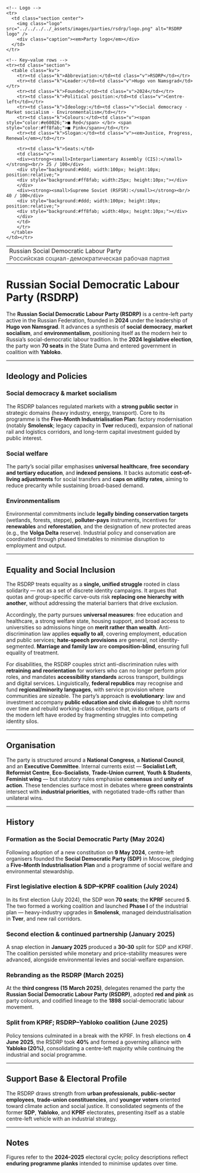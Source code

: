 <div class="infobox-right">
  <table class="infobox">
    <tr>
      <td class="title">Russian Social Democratic Labour Party<br/>
      <span style="font-weight:400; opacity:.8;">Российская социал-демократическая рабочая партия</span></td>
    </tr>

    <!-- Logo -->
    <tr>
      <td class="section center">
        <img class="logo" src="../../../../_assets/images/parties/rsdrp/logo.png" alt="RSDRP logo" />
        <div class="caption"><em>Party logo</em></div>
      </td>
    </tr>

    <!-- Key–value rows -->
    <tr><td class="section">
      <table class="kv">
        <tr><td class="k">Abbreviation:</td><td class="v">RSDRP</td></tr>
        <tr><td class="k">Leader:</td><td class="v">Hugo von Namsgrad</td></tr>
        <tr><td class="k">Founded:</td><td class="v">2024</td></tr>
        <tr><td class="k">Political position:</td><td class="v">Centre-left</td></tr>
        <tr><td class="k">Ideology:</td><td class="v">Social democracy · Market socialism · Environmentalism</td></tr>
        <tr><td class="k">Colours:</td><td class="v"><span style="color:#e60026;">■ Red</span> </br> <span style="color:#ff8fab;">■ Pink</span></td></tr>
        <tr><td class="k">Slogan:</td><td class="v"><em>Justice, Progress, Renewal</em></td></tr>
        
        <tr><td class="k">Seats:</td>
        <td class="v">
        <div><strong><small>Interparliamentary Assembly (CIS):</small></strong><br/> 25 / 100</div>
        <div style="background:#ddd; width:100px; height:10px; position:relative;">
        <div style="background:#ff8fab; width:25px; height:10px;"></div>
        </div>
        <div><strong><small>Supreme Soviet (RSFSR):</small></strong><br/> 40 / 100</div>
        <div style="background:#ddd; width:100px; height:10px; position:relative;">
        <div style="background:#ff8fab; width:40px; height:10px;"></div>
        </div>
        </td>
        </tr>
      </table>
    </td></tr>
  </table>
</div>

# Russian Social Democratic Labour Party (RSDRP)

The **Russian Social Democratic Labour Party (RSDRP)** is a centre-left party active in the Russian Federation, founded in **2024** under the leadership of **Hugo von Namsgrad**. It advances a synthesis of **social democracy**, **market socialism**, and **environmentalism**, positioning itself as the modern heir to Russia’s social-democratic labour tradition. In the **2024 legislative election**, the party won **70 seats** in the State Duma and entered government in coalition with **Yabloko**.

---

## Ideology and Policies

### Social democracy & market socialism
The RSDRP balances regulated markets with a **strong public sector** in strategic domains (heavy industry, energy, transport). Core to its programme is the **Five-Month Industrialisation Plan**: factory modernisation (notably **Smolensk**; legacy capacity in **Tver** reduced), expansion of national rail and logistics corridors, and long-term capital investment guided by public interest.

### Social welfare
The party’s social pillar emphasises **universal healthcare**, **free secondary and tertiary education**, and **indexed pensions**. It backs automatic **cost-of-living adjustments** for social transfers and **caps on utility rates**, aiming to reduce precarity while sustaining broad-based demand.

### Environmentalism
Environmental commitments include **legally binding conservation targets** (wetlands, forests, steppe), **polluter-pays** instruments, incentives for **renewables** and **reforestation**, and the designation of new protected areas (e.g., the **Volga Delta** reserve). Industrial policy and conservation are coordinated through phased timetables to minimise disruption to employment and output.

---

## Equality and Social Inclusion
The RSDRP treats equality as a **single, unified struggle** rooted in class solidarity — not as a set of discrete identity campaigns. It argues that quotas and group-specific carve-outs risk **replacing one hierarchy with another**, without addressing the material barriers that drive exclusion.

Accordingly, the party pursues **universal measures**: free education and healthcare, a strong welfare state, housing support, and broad access to universities so admissions hinge on **merit rather than wealth**. Anti-discrimination law applies **equally to all**, covering employment, education and public services; **hate-speech provisions** are general, not identity-segmented. **Marriage and family law** are **composition-blind**, ensuring full equality of treatment.

For disabilities, the RSDRP couples strict anti-discrimination rules with **retraining and reorientation** for workers who can no longer perform prior roles, and mandates **accessibility standards** across transport, buildings and digital services. Linguistically, **federal republics** may recognise and fund **regional/minority languages**, with service provision where communities are sizeable. The party’s approach is **evolutionary**: law and investment accompany **public education and civic dialogue** to shift norms over time and rebuild working-class cohesion that, in its critique, parts of the modern left have eroded by fragmenting struggles into competing identity silos.

---

## Organisation
The party is structured around a **National Congress**, a **National Council**, and an **Executive Committee**. Internal currents exist — **Socialist Left**, **Reformist Centre**, **Eco-Socialists**, **Trade-Union current**, **Youth & Students**, **Feminist wing** — but statutory rules emphasise **consensus** and **unity of action**. These tendencies surface most in debates where **green constraints** intersect with **industrial priorities**, with negotiated trade-offs rather than unilateral wins.

---

## History

### Formation as the Social Democratic Party (May 2024)
Following adoption of a new constitution on **9 May 2024**, centre-left organisers founded the **Social Democratic Party (SDP)** in Moscow, pledging a **Five-Month Industrialisation Plan** and a programme of social welfare and environmental stewardship.

### First legislative election & SDP–KPRF coalition (July 2024)
In its first election (July 2024), the SDP won **70 seats**; the **KPRF** secured **5**. The two formed a working coalition and launched **Phase I** of the industrial plan — heavy-industry upgrades in **Smolensk**, managed deindustrialisation in **Tver**, and new rail corridors.

### Second election & continued partnership (January 2025)
A snap election in **January 2025** produced a **30–30** split for SDP and KPRF. The coalition persisted while monetary and price-stability measures were advanced, alongside environmental levies and social-welfare expansion.

### Rebranding as the RSDRP (March 2025)
At the **third congress (15 March 2025)**, delegates renamed the party the **Russian Social Democratic Labour Party (RSDRP)**, adopted **red and pink** as party colours, and codified lineage to the **1898** social-democratic labour movement.

### Split from KPRF; RSDRP–Yabloko coalition (June 2025)
Policy tensions culminated in a break with the KPRF. In fresh elections on **4 June 2025**, the RSDRP took **40%** and formed a governing alliance with **Yabloko (20%)**, consolidating a centre-left majority while continuing the industrial and social programme.

---

## Support Base & Electoral Profile
The RSDRP draws strength from **urban professionals**, **public-sector employees**, **trade-union constituencies**, and **younger voters** oriented toward climate action and social justice. It consolidated segments of the former **SDP**, **Yabloko**, and **KPRF** electorates, presenting itself as a stable centre-left vehicle with an industrial strategy.

---

## Notes
Figures refer to the **2024–2025** electoral cycle; policy descriptions reflect **enduring programme planks** intended to minimise updates over time.
